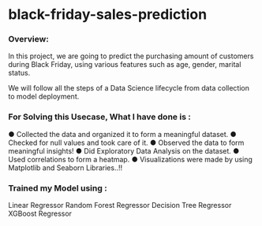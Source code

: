 # black-friday-sales-prediction
### Overview:
In this project, we are going to predict the purchasing amount of customers during Black Friday, using various features such as age, gender, marital status.

We will follow all the steps of a Data Science lifecycle from data collection to model deployment.


### For Solving this Usecase, What I have done is :
● Collected the data and organized it to form a meaningful dataset.
● Checked for null values and took care of it.
● Observed the data to form meaningful insights!
● Did Exploratory Data Analysis on the dataset.
● Used correlations to form a heatmap.
● Visualizations were made by using Matplotlib and Seaborn Libraries..!!


### Trained my Model using :
Linear Regressor
Random Forest Regressor
Decision Tree Regressor
XGBoost Regressor
